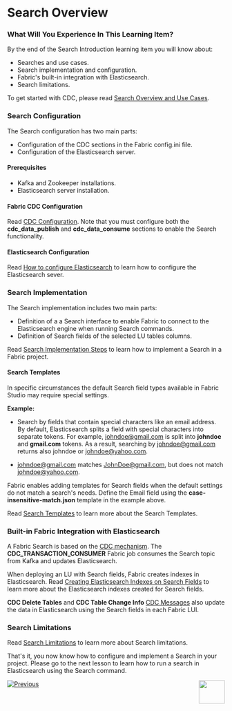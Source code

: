 # Search Overview

### What Will You Experience In This Learning Item?

By the end of the Search Introduction learning item you will know about:

- Searches and use cases.
- Search implementation and configuration.
- Fabric's built-in integration with Elasticsearch.
- Search limitations.

To get started with CDC, please read [Search Overview and Use Cases](/articles/18_fabric_cdc/cdc_consumers/search/01_search_overview_and_use_cases.md).

### Search Configuration

The Search configuration has two main parts:

- Configuration of the CDC sections in the Fabric config.ini file.
- Configuration of the Elasticsearch server.

#### Prerequisites

- Kafka and Zookeeper installations.
- Elasticsearch server installation. 

#### Fabric CDC Configuration

Read [CDC Configuration](/articles/18_fabric_cdc/06_cdc_configuration.md). Note that you must configure both the **cdc_data_publish** and **cdc_data_consume** sections to enable the Search functionality. 

#### Elasticsearch Configuration

Read [How to configure Elasticsearch](/articles/18_fabric_cdc/cdc_consumers/search/07_search_configuration.md#elasticsearch-configuration) to learn how to configure the Elasticsearch sever.

### Search Implementation

The Search implementation includes two main parts:

- Definition of a a Search interface to enable Fabric to connect to the Elasticsearch engine when running Search commands.
- Definition of Search fields of the selected LU tables columns.

Read [Search Implementation Steps](/articles/18_fabric_cdc/cdc_consumers/search/02_search_implementation.md) to learn how to implement a Search in a Fabric project.

#### Search Templates

In specific circumstances the default Search field types available in Fabric Studio may require special settings.

**Example:**

- Search by fields that contain special characters like an email address. By default, Elasticsearch splits a field with special characters into separate tokens. For example,  johndoe@gmail.com is split into **johndoe** and **gmail.com** tokens. As a result, searching by johndoe@gmail.com returns also johndoe or johndoe@yahoo.com. 

- johndoe@gmail.com matches JohnDoe@gmail.com, but does not match johndoe@yahoo.com.



Fabric enables adding templates for Search fields when the default settings do not match a search's needs. Define the Email field using the **case-insensitive-match.json** template in the example above.

Read [Search Templates](/articles/18_fabric_cdc/cdc_consumers/search/04_search_templates.md) to learn more about the Search Templates.

### Built-in Fabric Integration with Elasticsearch

A Fabric Search is based on the [CDC mechanism](/articles/18_fabric_cdc/01_change_data_capture_overview.md). The **CDC_TRANSACTION_CONSUMER** Fabric job consumes the Search topic from Kafka and updates Elasticsearch.

When deploying an LU with Search fields, Fabric creates indexes in Elasticsearch. Read [Creating Elasticsearch Indexes on Search Fields](/articles/18_fabric_cdc/cdc_consumers/search/03_creating_elasticsearch_indexes_on_search_fields.md) to learn more about the Elasticsearch indexes created for Search fields.

**CDC Delete Tables** and **CDC Table Change Info** [CDC Messages](/articles/18_fabric_cdc/02_cdc_messages.md) also update the data in Elasticsearch using the Search fields in each Fabric LUI.

### Search Limitations

Read [Search Limitations](/articles/18_fabric_cdc/cdc_consumers/search/06_search_solution_limitations.md) to learn more about Search limitations.

That's it, you now know how to configure and implement a Search in your project. Please go to the next lesson to learn how to run a search in Elasticsearch using the Search command.

[![Previous](/articles/images/Previous.png)](07_cdc_implementation_and_configuration_exercise_solution.md)[<img align="right" width="60" height="54" src="/articles/images/Next.png">](09_search_command.md)

